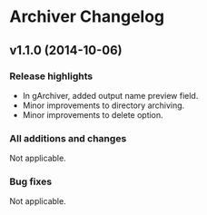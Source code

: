 Archiver Changelog
==================

## v1.1.0 (2014-10-06)
### Release highlights
  - In gArchiver, added output name preview field.
  - Minor improvements to directory archiving.
  - Minor improvements to delete option.

### All additions and changes
Not applicable.

### Bug fixes
Not applicable.
